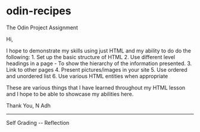 # odin-recipes
The Odin Project Assignment

Hi,

I hope to demonstrate my skills using just HTML and my ability to do do the following:
    1. Set up the basic structure of HTML
    2. Use different level headings in a page
        - To show the hierarchy of the information presented.
    3. Link to other pages
    4. Present pictures/images in your site
    5. Use ordered and unordered list
    6. Use various HTML entities when appropriate

These are various things that I have learned throughout my HTML lesson and I hope to be able to showcase my abilities here.

Thank You,
N Adh

----

Self Grading -- Reflection